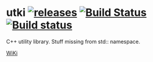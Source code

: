 # utki [![releases](https://img.shields.io/github/tag/igagis/utki.svg)](https://github.com/igagis/utki/releases) [![Build Status](https://travis-ci.org/igagis/utki.svg?branch=master)](https://travis-ci.org/igagis/utki) [![Build status](https://ci.appveyor.com/api/projects/status/ruq3wqqfec8va2vt/branch/master?svg=true)](https://ci.appveyor.com/project/igagis/utki/branch/master)

C++ utility library. Stuff missing from std:: namespace.

[WiKi](wiki/MainPage.md)

